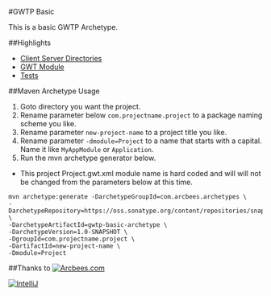 #GWTP Basic

This is a basic GWTP Archetype.

##Highlights
* [Client Server Directories](https://github.com/ArcBees/ArcBees-tools/tree/master/archetypes/gwtp-basic/src/main/java/com/arcbees/project)
* [GWT Module](https://github.com/ArcBees/ArcBees-tools/blob/master/archetypes/gwtp-basic/src/main/java/com/arcbees/project/Project.gwt.xml)
* [Tests](https://github.com/ArcBees/ArcBees-tools/tree/master/archetypes/gwtp-basic/src/test/java/com/arcbees/myproject/client)

##Maven Archetype Usage

1. Goto directory you want the project.
2. Rename parameter below `com.projectname.project` to a package naming scheme you like.
3. Rename parameter `new-project-name` to a project title you like.
4. Rename parameter `-dmodule=Project` to a name that starts with a capital. Name it like `MyAppModule` or `Application`.
5. Run the mvn archetype generator below.

* This project Project.gwt.xml module name is hard coded and will will not be changed from the parameters below at this time.

```
mvn archetype:generate -DarchetypeGroupId=com.arcbees.archetypes \
-DarchetypeRepository=https://oss.sonatype.org/content/repositories/snapshots/ \
-DarchetypeArtifactId=gwtp-basic-archetype \
-DarchetypeVersion=1.0-SNAPSHOT \
-DgroupId=com.projectname.project \
-DartifactId=new-project-name \
-Dmodule=Project
```

##Thanks to
[![Arcbees.com](http://arcbees-ads.appspot.com/ad.png)](http://arcbees.com)

[![IntelliJ](https://lh6.googleusercontent.com/--QIIJfKrjSk/UJJ6X-UohII/AAAAAAAAAVM/cOW7EjnH778/s800/banner_IDEA.png)](http://www.jetbrains.com/idea/index.html)
